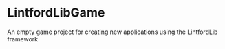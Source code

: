 # LintfordLibGame
An empty game project for creating new applications using the LintfordLib framework
